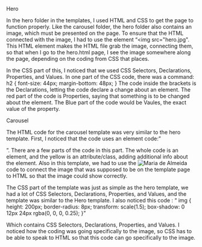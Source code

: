 Hero

In the hero folder in the templates, I used HTML and CSS to get the page to function properly. Like the carousel folder, the hero folder also contains an image, which must be presented on the page. To ensure that the HTML connected with the image, I had to use the element “<img src="hero.jpg". This HTML element makes the HTML file grab the image, connecting them, so that when I go to the hero.html page, I see the image somewhere along the page, depending on the coding from CSS that places.

In the CSS part of this, I noticed that we used CSS Selectors, Declarations, Properties, and Values. In one part of the CSS code, there was a command:  h2 {
        font-size: 44px;
        margin-bottom: 48px;
      }
The code inside the brackets is the Declarations, letting the code declare a change about an element. The red part of the code is Properties, saying that something is to be changed about the element. The Blue part of the code would be Vaules, the exact value of the property.


Carousel

The HTML code for the carousel template was very similar to the hero template. First, I noticed that the code uses an element code:”<p class="testimonial-text">”. There are a few parts of the code in this part. The whole code is an element, and the yellow is an attribute/class, adding additional info about the element. Also in this template, we had to use the  <img src="maria.jpg" alt=" Maria de Almeida" /> code to connect the image that was supposed to be on the template page to HTML so that the image could show correctly.

The CSS part of the template was just as simple as the hero template, we had a lot of CSS Selectors, Declarations, Properties, and Values, and the template was similar to the Hero template. I also noticed this code : 
“   img {
        height: 200px;
        border-radius: 8px;
        transform: scale(1.5);
        box-shadow: 0 12px 24px rgba(0, 0, 0, 0.25);    }”
 
Which contains CSS Selectors, Declarations, Properties, and Values. I noticed how the coding was going specifically to the image, so CSS has to be able to speak to HTML so that this code can go specifically to the image.
